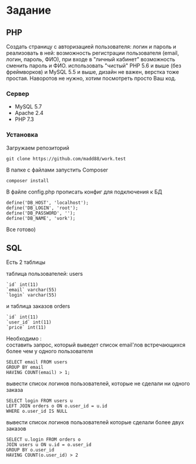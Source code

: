 # Задание
## PHP
Создать страницу с авторизацией пользователя: логин и пароль и реализовать в ней:
возможность регистрации пользователя (email, логин, пароль, ФИО),
при входе в "личный кабинет" возможность сменить пароль и ФИО.
использовать "чистый" PHP 5.6 и выше (без фреймворков) и MySQL 5.5 и выше, дизайн не важен, верстка тоже простая. Наворотов не нужно, хотим посмотреть просто Ваш код.
### Сервер
* MySQL 5.7
* Apache 2.4
* PHP 7.3

### Установка
Загружаем репозиторий
```
git clone https://github.com/madd88/work.test
```
В папке с файлами запустить Composer
```
composer install
```
В файле config.php прописать конфиг для подключения к БД
```
define('DB_HOST', 'localhost');
define('DB_LOGIN', 'root');
define('DB_PASSWORD', '');
define('DB_NAME', 'vork');
```
Все готово)

## SQL
Есть 2 таблицы

таблица пользователей:
users
```
`id` int(11)
`email` varchar(55)
`login` varchar(55)
```
и таблица заказов
orders
```
`id` int(11)
`user_id` int(11)
`price` int(11)
```

Необходимо :\
составить запрос, который выведет список email'лов встречающихся более чем у одного пользователя
```
SELECT email FROM users
GROUP BY email
HAVING COUNT(email) > 1;
```
вывести список логинов пользователей, которые не сделали ни одного заказа
```
SELECT login FROM users u
LEFT JOIN orders o ON o.user_id = u.id
WHERE o.user_id IS NULL
```
вывести список логинов пользователей которые сделали более двух заказов
```
SELECT u.login FROM orders o
JOIN users u ON u.id = o.user_id
GROUP BY o.user_id
HAVING COUNT(o.user_id) > 2
```